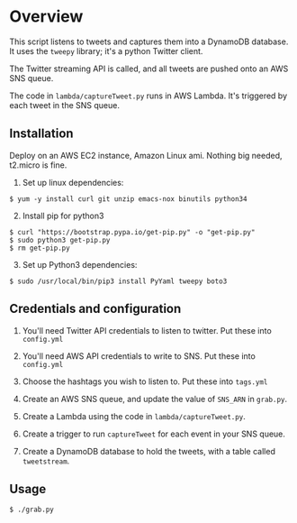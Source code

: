 # Overview

This script listens to tweets and captures them into a DynamoDB database.
It uses the `tweepy` library; it's a python Twitter client.

The Twitter streaming API is called, and all tweets are pushed onto an AWS SNS queue.

The code in `lambda/captureTweet.py` runs in AWS Lambda. It's triggered by each tweet
in the SNS queue.


## Installation

Deploy on an AWS EC2 instance, Amazon Linux ami. Nothing big needed, t2.micro is fine.

1. Set up linux dependencies:
  ```
  $ yum -y install curl git unzip emacs-nox binutils python34
  ```

2. Install pip for python3

  ```
  $ curl "https://bootstrap.pypa.io/get-pip.py" -o "get-pip.py"
  $ sudo python3 get-pip.py
  $ rm get-pip.py
  ```

3. Set up Python3 dependencies:

  ```
  $ sudo /usr/local/bin/pip3 install PyYaml tweepy boto3
  ```

## Credentials and configuration

1. You'll need Twitter API credentials to listen to twitter. Put these into `config.yml`

2. You'll need AWS API credentials to write to SNS. Put these into `config.yml`

3. Choose the hashtags you wish to listen to. Put these into `tags.yml`

4. Create an AWS SNS queue, and update the value of `SNS_ARN` in `grab.py`.

5. Create a Lambda using the code in `lambda/captureTweet.py`.

6. Create a trigger to run `captureTweet` for each event in your SNS queue.

7. Create a DynamoDB database to hold the tweets, with a table called `tweetstream`.

## Usage

  ```
  $ ./grab.py
  ```

